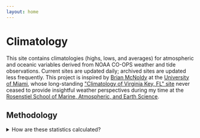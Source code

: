 ```yaml
---
layout: home
---
```

# Climatology

This site contains climatologies (highs, lows, and averages) for atmospheric and oceanic variables derived from NOAA CO-OPS weather and tide observations. Current sites are updated daily; archived sites are updated less frequently. This project is inspired by [Brian McNoldy](https://bmcnoldy.earth.miami.edu/) at the [University of Miami](https://welcome.miami.edu), whose long-standing ["Climatology of Virginia Key, FL" site](https://bmcnoldy.earth.miami.edu/vk/) never ceased to provide insightful weather perspectives during my time at the [Rosenstiel School of Marine, Atmospheric, and Earth Science](https://www.earth.miami.edu/).

## Methodology
<details>
  <summary>
    How are these statistics calculated?
  </summary>
  
  Data are retrieved from [NOAA CO-OPS](https://www.noaa.gov). Data include air temperature, barometric pressure, wind speed, water temperature, and water level, though not all stations contain the same sensor suite...
</details>
